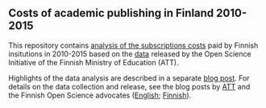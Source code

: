 ## Costs of academic publishing in Finland 2010-2015

This repository contains [analysis of the subscriptions costs](analysis.md) paid by Finnish insitutions in 2010-2015 based on the [data](http://etsin.avointiede.fi/dataset/urn-nbn-fi-csc-kata20160609092300369981) released by the Open Science Initiative of the Finnish Ministry of Education (ATT).

Highlights of the data analysis are described in a separate [blog post](https://ropengov.github.io/r/2016/06/10/FOI/). For details on the data collection and release, see the blog posts by [ATT](http://avointiede.fi/ajankohtaista/-/asset_publisher/UJglmibGKmbR/content/lapinakyvyytta-ja-avoimuutta-tieteelliseen-julkaisemiseen-tutkimusorganisaatioilta-vuosittain-miljoonia-euroja-suurille-kustantajille?_101_INSTANCE_UJglmibGKmbR_viewMode=view) and the Finnish Open Science advocates ([English](http://www.mostlyphysics.net/blog/2016/6/13/finland-takes-leading-role-in-the-openness-of-academic-journal-pricing); [Finnish](http://fi.okfn.org/2016/06/13/suomi-maailman-karkeen-tiedejulkaisujen-hintatietojen-avoimuudessa/)). 





